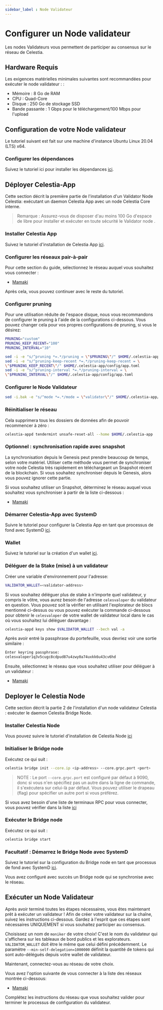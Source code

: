 ```yaml
---
sidebar_label : Node Validateur
---
```


# Configurer un Node validateur

Les nodes Validateurs vous permettent de participer au consensus sur le réseau de Celestia.

## Hardware Requis

Les exigences matérielles minimales suivantes sont recommandées pour exécuter le node validateur : :

* Mémoire : 8 Go de RAM
* CPU : Quad-Core
* Disque : 250 Go de stockage SSD
* Bande passante : 1 Gbps pour le téléchargement/100 Mbps pour l'upload

## Configuration de votre Node validateur

Le tutoriel suivant est fait sur une machine d'instance Ubuntu Linux 20.04 (LTS) x64.

### Configurer les dépendances

Suivez le tutoriel ici pour installer les dépendances [ici](../developers/environment.md).

## Déployer Celestia-App

Cette section décrit la première partie de l'installation d'un Validator Node Celestia: exécutant un daemon Celestia App avec un node Celestia Core interne.

> Remarque : Assurez-vous de disposer d'au moins 100 Go d'espace de libre pour installer et exécuter en toute sécurité le Validator node .

### Installer Celestia App

Suivez le tutoriel d'installation de Celestia App [ici](../developers/celestia-app.md).

### Configurer les réseaux pair-à-pair

Pour cette section du guide, sélectionnez le réseau auquel vous souhaitez vous connecter :

* [Mamaki](./mamaki-testnet.md#setup-p2p-network)

Après cela, vous pouvez continuer avec le reste du tutoriel.

### Configurer pruning

Pour une utilisation réduite de l'espace disque, nous vous recommandons de configurer le pruning à l'aide de la configurations ci-dessous. Vous pouvez changer cela pour vos propres configurations de pruning, si vous le désirez:

```sh
PRUNING="custom"
PRUNING_KEEP_RECENT="100"
PRUNING_INTERVAL="10"

sed -i -e "s/^pruning *=.*/pruning = \"$PRUNING\"/" $HOME/.celestia-app/config/app.toml
sed -i -e "s/^pruning-keep-recent *=.*/pruning-keep-recent = \
\"$PRUNING_KEEP_RECENT\"/" $HOME/.celestia-app/config/app.toml
sed -i -e "s/^pruning-interval *=.*/pruning-interval = \
\"$PRUNING_INTERVAL\"/" $HOME/.celestia-app/config/app.toml
```

### Configurer le Node Validateur

```sh
sed -i.bak -e "s/^mode *=.*/mode = \"validator\"/" $HOME/.celestia-app/config/config.toml
```

### Réinitialiser le réseau

Cela supprimera tous les dossiers de données afin de pouvoir recommencer à zéro :

```sh
celestia-appd tendermint unsafe-reset-all --home $HOME/.celestia-app
```

### Optionnel : synchronisation rapide avec snapshot

La synchronisation depuis le Genesis peut prendre beaucoup de temps, selon votre matériel. Utiliser cette méthode vous permet de synchroniser votre node Celestia très rapidement en téléchargeant un Snapshot récent de la blockchain. Si vous souhaitez synchroniser depuis le Genesis, alors vous pouvez ignorer cette partie.

Si vous souhaitez utiliser un Snapshot, déterminez le réseau auquel vous souhaitez vous synchroniser à partir de la liste ci-dessous :

* [Mamaki](./mamaki-testnet.md#quick-sync-with-snapshot)

### Démarrer Celestia-App avec SystemD

Suivre le tutoriel pour configurer la Celestia App en tant que processus de fond avec SystemD [ici](./systemd.md#start-the-celestia-app-with-systemd).

### Wallet

Suivez le tutoriel sur la création d'un wallet [ici](../developers/wallet.md).

### Déléguer de la Stake (mise) à un validateur

Créer une variable d'environnement pour l'adresse:

```sh
VALIDATOR_WALLET=<validator-address>
```

Si vous souhaitez déléguer plus de stake à n'importe quel validateur, y compris le vôtre, vous aurez besoin de l'adresse `celesvaloper` du validateur en question. Vous pouvez soit la vérifier en utilisant l'explorateur de blocs mentionné ci-dessus ou vous pouvez exécuter la commande ci-dessous pour obtenir le `celesvaloper` de votre wallet de validateur local dans le cas où vous souhaitez lui déléguer davantage :

```sh
celestia-appd keys show $VALIDATOR_WALLET --bech val -a
```

Après avoir entré la passphrase du portefeuille, vous devriez voir une sortie similaire :

```sh
Enter keyring passphrase:
celesvaloper1q3v5cugc8cdpud87u4zwy0a74uxkk6u43cv6hd
```

Ensuite, sélectionnez le réseau que vous souhaitez utiliser pour déléguer à un validateur :

* [Mamaki](./mamaki-testnet.md#delegate-to-a-validator)

## Deployer le Celestia Node

Cette section décrit la partie 2 de l'installation d'un node validateur Celestia : exécuter le daemon Celestia Bridge Node.

### Installer Celestia Node

Vous pouvez suivre le tutoriel d'installation de Celestia Node [ici](../developers/celestia-node.md)

### Initialiser le Bridge node

Exécutez ce qui suit :

```sh
celestia bridge init --core.ip <ip-address> --core.grpc.port <port>
```

> NOTE : Le port `--core.grpc.port` est configuré par défaut à 9090, donc si vous n'en spécifiez pas un autre dans la ligne de commande, il s'exécutera sur celui-là par défaut. Vous pouvez utiliser le drapeau (flag) pour spécifier un autre port si vous préférez.

Si vous avez besoin d'une liste de terminaux RPC pour vous connecter, vous pouvez vérifier dans la liste [ici](./mamaki-testnet.md#rpc-endpoints)

### Exécuter le Bridge node

Exécutez ce qui suit :

```sh
celestia bridge start
```

### Facultatif : Démarrez le Bridge Node avec SystemD

Suivez le tutoriel sur la configuration du Bridge node en tant que processus de fond avec SystemD [ici](./systemd.md#celestia-bridge-node).

Vous avez configuré avec succès un Bridge node qui se synchronise avec le réseau.

## Exécuter un Node Validateur

Après avoir terminé toutes les étapes nécessaires, vous êtes maintenant prêt à exécuter un validateur ! Afin de créer votre validateur sur la chaîne, suivez les instructions ci-dessous. Gardez à l'esprit que ces étapes sont nécessaires UNIQUEMENT si vous souhaitez participer au consensus.

Choisissez un nom de `moniker` de votre choix! C'est le nom du validateur qui s'affichera sur les tableaux de bord publics et les explorateurs. `VALIDATOR_WALLET` doit être le même que celui défini précédemment. Le paramètre `--min-self-delegation=1000000` définit la quantité de tokens qui sont auto-délégués depuis votre wallet de validateur.

Maintenant, connectez-vous au réseau de votre choix.

Vous avez l'option suivante de vous connecter à la liste des réseaux montrée ci-dessous:

* [Mamaki](./mamaki-testnet.md#connect-validator)

Complétez les instructions du réseau que vous souhaitez valider pour terminer le processus de configuration du validateur.
